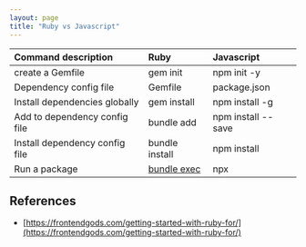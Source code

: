 ```yaml
---
layout: page
title: "Ruby vs Javascript"
---
```


| Command description            | Ruby                                 | Javascript                   |
| :----------------------------- | :----------------------------------- | :--------------------------- |
| create a Gemfile               | gem init                             | npm init -y                  |
| Dependency config file         | Gemfile                              | package.json                 |
| Install dependencies globally  | gem install <package>                | npm install -g <package>     |
| Add to dependency config file  | bundle add <package>                 | npm install <package> --save |
| Install dependency config file | bundle install                       | npm install                  |
| Run a package                  | [bundle exec][bundle-exec] <package> | npx <package>                |

[bundle-exec]: https://bundler.io/man/bundle-exec.1.html

## References

- [https://frontendgods.com/getting-started-with-ruby-for/](https://frontendgods.com/getting-started-with-ruby-for/)
